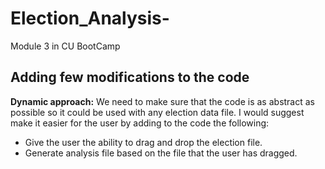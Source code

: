 # Election_Analysis-
Module 3 in CU BootCamp 

## Adding few modifications to the code 

 **Dynamic approach:** We need to make sure that the code is as abstract as possible so it could be used with any election data file. I would suggest make it easier for the user by adding to the code the following:
- Give the user the ability to drag and drop the election file.
- Generate analysis file based on the file that the user has dragged. 
    


